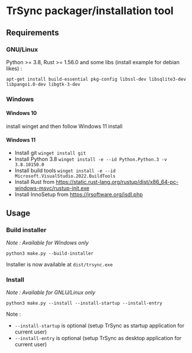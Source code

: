 # TrSync packager/installation tool

## Requirements

### GNU/Linux

Python >= 3.8, Rust >= 1.56.0 and some libs (install example for debian likes) :

    apt-get install build-essential pkg-config libssl-dev libsqlite3-dev libpango1.0-dev libgtk-3-dev

### Windows

#### Windows 10

install winget and then follow Windows 11 install

#### Windows 11

* Install git `winget install git`
* Install Python 3.8 `winget install -e --id Python.Python.3 -v 3.8.10150.0`
* Install build tools `winget install -e --id Microsoft.VisualStudio.2022.BuildTools`
* Install Rust from https://static.rust-lang.org/rustup/dist/x86_64-pc-windows-msvc/rustup-init.exe
* Install InnoSetup from https://jrsoftware.org/isdl.php

## Usage

### Build installer

*Note : Available for Windows only*

    python3 make.py --build-installer

Installer is now available at `dist/trsync.exe`

### Install

*Note : Available for GNLU/Linux only*

    python3 make.py --install --install-startup --install-entry

Note :

 * `--install-startup` is optional (setup TrSync as startup application for current user)
 * `--install-entry` is optional (setup TrSync as desktop application for current user)
